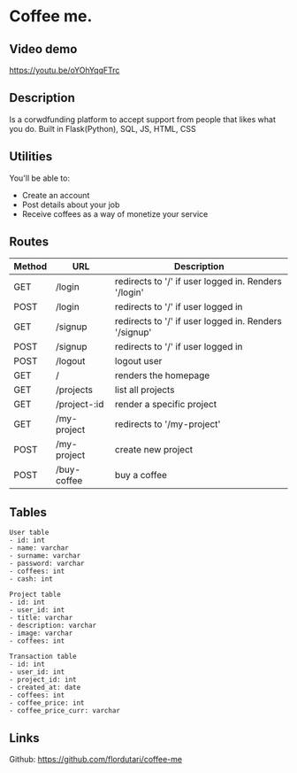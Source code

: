 # Coffee me.

## Video demo
https://youtu.be/oYOhYqqFTrc
## Description
Is a corwdfunding platform to accept support from people that likes what you do.
Built in Flask(Python), SQL, JS, HTML, CSS
## Utilities
You'll be able to:
- Create an account
- Post details about your job
- Receive coffees as a way of monetize your service

## Routes
|Method|URL|Description|
|---|---|---|
GET | /login | redirects to '/' if user logged in. Renders '/login'
POST | /login | redirects to '/' if user logged in
GET | /signup| redirects to '/' if user logged in. Renders '/signup'
POST | /signup| redirects to '/' if user logged in
POST | /logout | logout user
GET | / | renders the homepage
GET | /projects | list all projects
GET | /project-:id | render a specific project
GET | /my-project | redirects to '/my-project'
POST | /my-project | create new project
POST | /buy-coffee | buy a coffee

## Tables

```
User table
- id: int
- name: varchar
- surname: varchar
- password: varchar
- coffees: int
- cash: int
```
```
Project table
- id: int
- user_id: int
- title: varchar
- description: varchar
- image: varchar
- coffees: int
```
```
Transaction table
- id: int
- user_id: int
- project_id: int
- created_at: date
- coffees: int
- coffee_price: int
- coffee_price_curr: varchar
```

## Links
Github: https://github.com/flordutari/coffee-me